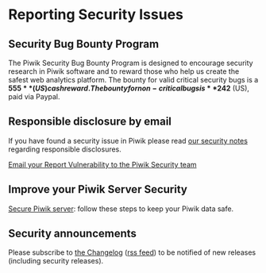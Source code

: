 # Reporting Security Issues

## Security Bug Bounty Program

The Piwik Security Bug Bounty Program is designed to encourage security research in Piwik software and to reward those who help us create the safest web analytics platform. The bounty for valid critical security bugs is a **$555** (US) cash reward. The bounty for non-critical bugs is **$242** (US), paid via Paypal.


## Responsible disclosure by email

If you have found a security issue in Piwik please read [our security notes](http://piwik.org/security/) regarding responsible disclosures.

[Email your Report Vulnerability to the Piwik Security team](mailto:security@piwik.org?subject=Reporting%20Vulnerability%20in%20Piwik)


## Improve your Piwik Server Security 

[Secure Piwik server](http://piwik.org/docs/how-to-secure-piwik/): follow these steps to keep your Piwik data safe.

## Security announcements

Please subscribe to [the Changelog](http://piwik.org/changelog/) ([rss feed](http://piwik.org/changelog/feed/)) to be notified of new releases (including security releases).
